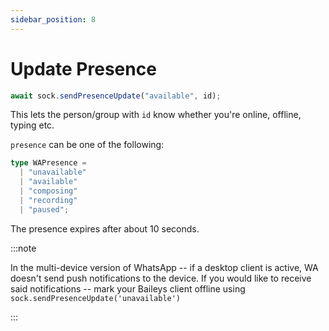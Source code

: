 ```yaml
---
sidebar_position: 8
---
```


# Update Presence

```ts
await sock.sendPresenceUpdate("available", id);
```

This lets the person/group with `id` know whether you're online, offline, typing etc.

`presence` can be one of the following:

```ts
type WAPresence =
  | "unavailable"
  | "available"
  | "composing"
  | "recording"
  | "paused";
```

The presence expires after about 10 seconds.

:::note

In the multi-device version of WhatsApp -- if a desktop client is active, WA doesn't send push notifications to the device. If you would like to receive said notifications -- mark your Baileys client offline using `sock.sendPresenceUpdate('unavailable')`

:::
